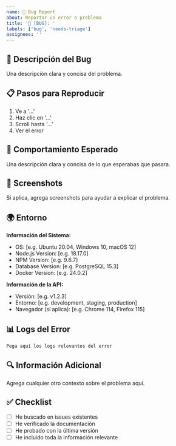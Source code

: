 ```yaml
---
name: 🐛 Bug Report
about: Reportar un error o problema
title: '🐛 [BUG]: '
labels: ['bug', 'needs-triage']
assignees: ''
---
```


## 🐛 Descripción del Bug

Una descripción clara y concisa del problema.

## 📋 Pasos para Reproducir

1. Ve a '...'
2. Haz clic en '...'
3. Scroll hasta '...'
4. Ver el error

## 🎯 Comportamiento Esperado

Una descripción clara y concisa de lo que esperabas que pasara.

## 📸 Screenshots

Si aplica, agrega screenshots para ayudar a explicar el problema.

## 🌍 Entorno

**Información del Sistema:**
- OS: [e.g. Ubuntu 20.04, Windows 10, macOS 12]
- Node.js Version: [e.g. 18.17.0]
- NPM Version: [e.g. 9.6.7]
- Database Version: [e.g. PostgreSQL 15.3]
- Docker Version: [e.g. 24.0.2]

**Información de la API:**
- Versión: [e.g. v1.2.3]
- Entorno: [e.g. development, staging, production]
- Navegador (si aplica): [e.g. Chrome 114, Firefox 115]

## 📊 Logs del Error

```
Pega aquí los logs relevantes del error
```

## 🔍 Información Adicional

Agrega cualquier otro contexto sobre el problema aquí.

## ✅ Checklist

- [ ] He buscado en issues existentes
- [ ] He verificado la documentación
- [ ] He probado con la última versión
- [ ] He incluido toda la información relevante
